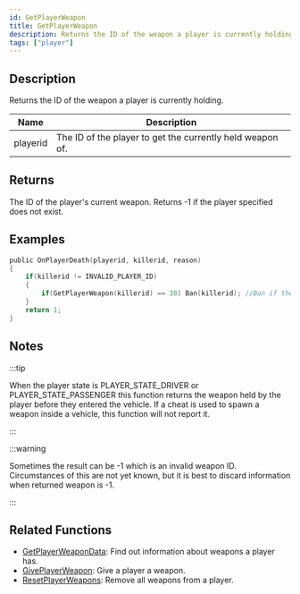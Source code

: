 ```yaml
---
id: GetPlayerWeapon
title: GetPlayerWeapon
description: Returns the ID of the weapon a player is currently holding.
tags: ["player"]
---
```


## Description

Returns the ID of the weapon a player is currently holding.

| Name     | Description                                               |
| -------- | --------------------------------------------------------- |
| playerid | The ID of the player to get the currently held weapon of. |

## Returns

The ID of the player's current weapon. Returns -1 if the player specified does not exist.

## Examples

```c
public OnPlayerDeath(playerid, killerid, reason)
{
    if(killerid != INVALID_PLAYER_ID)
    {
        if(GetPlayerWeapon(killerid) == 38) Ban(killerid); //Ban if they have a minigun
    }
    return 1;
}
```

## Notes

:::tip

When the player state is PLAYER_STATE_DRIVER or PLAYER_STATE_PASSENGER this function returns the weapon held by the player before they entered the vehicle. If a cheat is used to spawn a weapon inside a vehicle, this function will not report it.

:::

:::warning

Sometimes the result can be -1 which is an invalid weapon ID. Circumstances of this are not yet known, but it is best to discard information when returned weapon is -1.

:::

## Related Functions

- [GetPlayerWeaponData](GetPlayerWeaponData.md): Find out information about weapons a player has.
- [GivePlayerWeapon](GivePlayerWeapon.md): Give a player a weapon.
- [ResetPlayerWeapons](ResetPlayerWeapons.md): Remove all weapons from a player.
